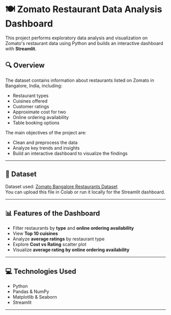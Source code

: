 # 🍽️ Zomato Restaurant Data Analysis Dashboard

This project performs exploratory data analysis and visualization on Zomato's restaurant data using Python and builds an interactive dashboard with **Streamlit**.

## 🔍 Overview

The dataset contains information about restaurants listed on Zomato in Bangalore, India, including:

- Restaurant types
- Cuisines offered
- Customer ratings
- Approximate cost for two
- Online ordering availability
- Table booking options

The main objectives of the project are:
- Clean and preprocess the data
- Analyze key trends and insights
- Build an interactive dashboard to visualize the findings

---

## 📁 Dataset

Dataset used: [Zomato Bangalore Restaurants Dataset](https://www.kaggle.com/datasets/himanshupoddar/zomato-bangalore-restaurants)  
You can upload this file in Colab or run it locally for the Streamlit dashboard.

---

## 📊 Features of the Dashboard

- Filter restaurants by **type** and **online ordering availability**
- View **Top 10 cuisines**
- Analyze **average ratings** by restaurant type
- Explore **Cost vs Rating** scatter plot
- Visualize **average rating by online ordering availability**

---

## 💻 Technologies Used

- Python
- Pandas & NumPy
- Matplotlib & Seaborn
- Streamlit

---
